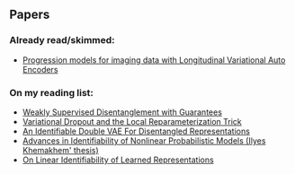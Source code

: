 ## Papers

### Already read/skimmed:

<ul style="margin:0 0 20px;">
  <li><a href="https://conferences.miccai.org/2022/papers/398-Paper0362.html"><autocolor>Progression models for imaging data with Longitudinal Variational Auto Encoders</autocolor></a></li>
</ul>



### On my reading list:

<!-- <h4 style="margin:0 10px 0;">Journal Reviewers</h4> -->

<ul style="margin:0 0 20px;">
   <li><a href="https://openreview.net/pdf?id=HJgSwyBKvr"><autocolor>Weakly Supervised Disentanglement with Guarantees</autocolor></a></li>
  <li><a href="https://arxiv.org/pdf/1506.02557.pdf"><autocolor>Variational Dropout and
the Local Reparameterization Trick</autocolor></a></li>
  <li><a href="https://proceedings.mlr.press/v139/mita21a.html"><autocolor>An Identifiable Double VAE For Disentangled Representations</autocolor></a></li>
   <li><a href="https://discovery.ucl.ac.uk/id/eprint/10148091/2/phd_thesis_ilyes_khemakhem_17121553_final.pdf"><autocolor>Advances in Identifiability of Nonlinear Probabilistic Models (Ilyes Khemakhem' thesis)</autocolor></a></li>
  <li> <a href="https://arxiv.org/abs/2007.00810"><autocolor>On Linear Identifiability of Learned Representations</autocolor></a></li>
</ul>

